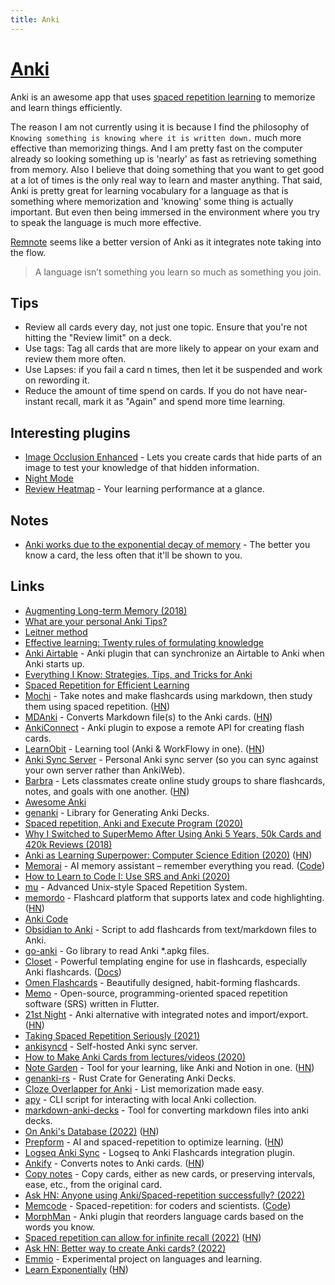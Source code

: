 ```yaml
---
title: Anki
---
```


# [Anki](https://apps.ankiweb.net)

Anki is an awesome app that uses [spaced repetition learning](http://en.wikipedia.org/wiki/Spaced_repetition) to memorize and learn things efficiently.

The reason I am not currently using it is because I find the philosophy of `Knowing something is knowing where it is written down.` much more effective than memorizing things. And I am pretty fast on the computer already so looking something up is 'nearly' as fast as retrieving something from memory. Also I believe that doing something that you want to get good at a lot of times is the only real way to learn and master anything. That said, Anki is pretty great for learning vocabulary for a language as that is something where memorization and 'knowing' some thing is actually important. But even then being immersed in the environment where you try to speak the language is much more effective.

[Remnote](https://www.remnote.com/) seems like a better version of Anki as it integrates note taking into the flow.

> A language isn’t something you learn so much as something you join.

## Tips

- Review all cards every day, not just one topic. Ensure that you're not hitting the "Review limit" on a deck.
- Use tags: Tag all cards that are more likely to appear on your exam and review them more often.
- Use Lapses: if you fail a card n times, then let it be suspended and work on rewording it.
- Reduce the amount of time spend on cards. If you do not have near-instant recall, mark it as "Again" and spend more time learning.

## Interesting plugins

- [Image Occlusion Enhanced](https://ankiweb.net/shared/info/1111933094) - Lets you create cards that hide parts of an image to test your knowledge of that hidden information.
- [Night Mode](https://github.com/krassowski/Anki-Night-Mode)
- [Review Heatmap](https://github.com/glutanimate/review-heatmap) - Your learning performance at a glance.

## Notes

- [Anki works due to the exponential decay of memory](https://www.reddit.com/r/Anki/comments/75bzzc/anki_overwhelms_me/) - The better you know a card, the less often that it'll be shown to you.

## Links

- [Augmenting Long-term Memory (2018)](http://augmentingcognition.com/ltm.html)
- [What are your personal Anki Tips?](https://www.reddit.com/r/Anki/comments/6npee3/what_are_your_personal_anki_tips/)
- [Leitner method](https://drive.google.com/file/d/0BzlHy07nfEjOQ2hXWjU3LWpDdmc/view)
- [Effective learning: Twenty rules of formulating knowledge](https://www.supermemo.com/en/articles/20rules)
- [Anki Airtable](https://github.com/sirupsen/anki-airtable) - Anki plugin that can synchronize an Airtable to Anki when Anki starts up.
- [Everything I Know: Strategies, Tips, and Tricks for Anki](https://senrigan.io/blog/everything-i-know-strategies-tips-and-tricks-for-spaced-repetition-anki)
- [Spaced Repetition for Efficient Learning](https://www.gwern.net/Spaced-repetition)
- [Mochi](https://mochi.cards/) - Take notes and make flashcards using markdown, then study them using spaced repetition. ([HN](https://news.ycombinator.com/item?id=20029466))
- [MDAnki](https://github.com/ashlinchak/mdanki) - Converts Markdown file(s) to the Anki cards. ([HN](https://news.ycombinator.com/item?id=22385408))
- [AnkiConnect](https://github.com/FooSoft/anki-connect) - Anki plugin to expose a remote API for creating flash cards.
- [LearnObit](https://learnobit-36a54.web.app/) - Learning tool (Anki & WorkFlowy in one). ([HN](https://news.ycombinator.com/item?id=22823320))
- [Anki Sync Server](https://github.com/ankicommunity/anki-sync-server) - Personal Anki sync server (so you can sync against your own server rather than AnkiWeb).
- [Barbra](https://barbra.io/) - Lets classmates create online study groups to share flashcards, notes, and goals with one another. ([HN](https://news.ycombinator.com/item?id=22943075))
- [Awesome Anki](https://github.com/tianshanghong/awesome-anki)
- [genanki](https://github.com/kerrickstaley/genanki) - Library for Generating Anki Decks.
- [Spaced repetition, Anki and Execute Program (2020)](https://mike.place/2020/executeprogram/)
- [Why I Switched to SuperMemo After Using Anki 5 Years, 50k Cards and 420k Reviews (2018)](https://www.masterhowtolearn.com/2018-10-28-why-i-switched-to-supermemo/)
- [Anki as Learning Superpower: Computer Science Edition (2020)](https://www.gresearch.co.uk/article/anki-as-learning-superpower-computer-science-edition/) ([HN](https://news.ycombinator.com/item?id=24878171))
- [Memorai](https://memorai.humanloop.ml/) - AI memory assistant – remember everything you read. ([Code](https://github.com/humanloop/memorai))
- [How to Learn to Code I: Use SRS and Anki (2020)](https://www.youtube.com/watch?v=kshXDo8psj8)
- [mu](https://github.com/ticki/mu) - Advanced Unix-style Spaced Repetition System.
- [memordo](https://memordo.com/) - Flashcard platform that supports latex and code highlighting. ([HN](https://news.ycombinator.com/item?id=25558420))
- [Anki Code](https://github.com/ankitects/anki)
- [Obsidian to Anki](https://github.com/Pseudonium/Obsidian_to_Anki) - Script to add flashcards from text/markdown files to Anki.
- [go-anki](https://github.com/flimzy/anki) - Go library to read Anki \*.apkg files.
- [Closet](https://github.com/hgiesel/closet) - Powerful templating engine for use in flashcards, especially Anki flashcards. ([Docs](https://closetengine.com/))
- [Omen Flashcards](https://omen.cards/) - Beautifully designed, habit-forming flashcards.
- [Memo](https://github.com/olmps/memo) - Open-source, programming-oriented spaced repetition software (SRS) written in Flutter.
- [21st Night](https://get21stnight.com/) - Anki alternative with integrated notes and import/export. ([HN](https://news.ycombinator.com/item?id=27662266))
- [Taking Spaced Repetition Seriously (2021)](https://blog.jethro.dev/posts/taking_srs_seriously/)
- [ankisyncd](https://github.com/tsudoko/anki-sync-server) - Self-hosted Anki sync server.
- [How to Make Anki Cards from lectures/videos (2020)](https://www.youtube.com/watch?v=K6C9TpEq2lA)
- [Note Garden](https://notegarden.web.app/) - Tool for your learning, like Anki and Notion in one. ([HN](https://news.ycombinator.com/item?id=28400446))
- [genanki-rs](https://github.com/yannickfunk/genanki-rs) - Rust Crate for Generating Anki Decks.
- [Cloze Overlapper for Anki](https://github.com/glutanimate/cloze-overlapper) - List memorization made easy.
- [apy](https://github.com/lervag/apy) - CLI script for interacting with local Anki collection.
- [markdown-anki-decks](https://github.com/lukesmurray/markdown-anki-decks) - Tool for converting markdown files into anki decks.
- [On Anki's Database (2022)](https://www.natemeyvis.com/writing/on-ankis-database-structure/) ([HN](https://news.ycombinator.com/item?id=30427549))
- [Prepform](https://prepform.com/) - AI and spaced-repetition to optimize learning. ([HN](https://news.ycombinator.com/item?id=30631991))
- [Logseq Anki Sync](https://github.com/debanjandhar12/logseq-anki-sync) - Logseq to Anki Flashcards integration plugin.
- [Ankify](https://ankify.krxiang.com/) - Converts notes to Anki cards. ([HN](https://news.ycombinator.com/item?id=31294306))
- [Copy notes](https://github.com/Arthur-Milchior/anki-copy-note) - Copy cards, either as new cards, or preserving intervals, ease, etc., from the original card.
- [Ask HN: Anyone using Anki/Spaced-repetition successfully? (2022)](https://news.ycombinator.com/item?id=31872982)
- [Memcode](https://www.memcode.com/) - Spaced-repetition: for coders and scientists. ([Code](https://github.com/lakesare/memcode))
- [MorphMan](https://github.com/kaegi/MorphMan) - Anki plugin that reorders language cards based on the words you know.
- [Spaced repetition can allow for infinite recall (2022)](https://www.efavdb.com/memory%20recall) ([HN](https://news.ycombinator.com/item?id=32381206))
- [Ask HN: Better way to create Anki cards? (2022)](https://news.ycombinator.com/item?id=32397162)
- [Emmio](https://github.com/enzet/Emmio) - Experimental project on languages and learning.
- [Learn Exponentially](https://saveall.ai/blog/learn-exponentially) ([HN](https://news.ycombinator.com/item?id=33140527))
